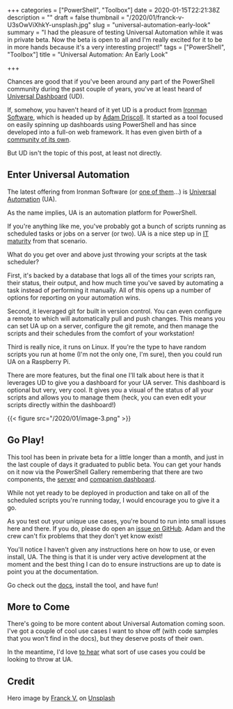 +++
categories = ["PowerShell", "Toolbox"]
date = 2020-01-15T22:21:38Z
description = ""
draft = false
thumbnail = "/2020/01/franck-v-U3sOwViXhkY-unsplash.jpg"
slug = "universal-automation-early-look"
summary = "I had the pleasure of testing Universal Automation while it was in private beta. Now the beta is open to all and I'm really excited for it to be in more hands because it's a very interesting project!"
tags = ["PowerShell", "Toolbox"]
title = "Universal Automation: An Early Look"

+++


Chances are good that if you've been around any part of the PowerShell community during the past couple of years, you've at least heard of [Universal Dashboard](https://universaldashboard.io/) (UD).

If, somehow, you haven't heard of it yet UD is a product from [Ironman Software](https://ironmansoftware.com/), which is headed up by [Adam Driscoll](https://twitter.com/adamdriscoll). It started as a tool focused on easily spinning up dashboards using PowerShell and has since developed into a full-on web framework. It has even given birth of a [community of its own](https://forums.universaldashboard.io/).

But UD isn't the topic of this post, at least not directly.

## Enter Universal Automation

The latest offering from Ironman Software (or [one of them](https://ironmansoftware.com/psscriptpad/)...) is [Universal Automation](https://ironmansoftware.com/universal-automation/) (UA).

As the name implies, UA is an automation platform for PowerShell.

If you're anything like me, you've probably got a bunch of scripts running as scheduled tasks or jobs on a server (or two). UA is a nice step up in [IT maturity](https://www.thinkhdi.com/library/supportworld/2018/it-maturity-matters-because-it-matters.aspx.) from that scenario.

What do you get over and above just throwing your scripts at the task scheduler?

First, it's backed by a database that logs all of the times your scripts ran, their status, their output, and how much time you've saved by automating a task instead of performing it manually. All of this opens up a number of options for reporting on your automation wins.

Second, it leveraged git for built in version control. You can even configure a remote to which will automatically pull and push changes. This means you can set UA up on a server, configure the git remote, and then manage the scripts and their schedules from the comfort of your workstation!

Third is really nice, it runs on Linux. If you're the type to have random scripts you run at home (I'm not the only one, I'm sure), then you could run UA on a Raspberry Pi.

There are more features, but the final one I'll talk about here is that it leverages UD to give you a dashboard for your UA server. This dashboard is optional but very, very cool. It gives you a visual of the status of all your scripts and allows you to manage them (heck, you can even edit your scripts directly within the dashboard!)

{{< figure src="/2020/01/image-3.png" >}}

## Go Play!

This tool has been in private beta for a little longer than a month, and just in the last couple of days it graduated to public beta. You can get your hands on it now via the PowerShell Gallery remembering that there are two components, the [server](https://www.powershellgallery.com/packages/UniversalAutomation) and [companion dashboard](https://www.powershellgallery.com/packages/UniversalAutomation.Dashboard).

While not yet ready to be deployed in production and take on all of the scheduled scripts you're running today, I would encourage you to give it a go.

As you test out your unique use cases, you're bound to run into small issues here and there. If you do, please do open an [issue on GitHub](https://github.com/ironmansoftware/universal-automation). Adam and the crew can't fix problems that they don't yet know exist!

You'll notice I haven't given any instructions here on how to use, or even install, UA. The thing is that it is under very active development at the moment and the best thing I can do to ensure instructions are up to date is point you at the documentation.

Go check out the [docs](https://docs.universalautomation.io/), install the tool, and have fun!

## More to Come

There's going to be more content about Universal Automation coming soon. I've got a couple of cool use cases I want to show off (with code samples that you won't find in the docs), but they deserve posts of their own.

In the meantime, I'd love [to hear](https://twitter.com/WindosNZ) what sort of use cases you could be looking to throw at UA.

## Credit

Hero image by [Franck V.](https://unsplash.com/@franckinjapan?utm_source=unsplash&utm_medium=referral&utm_content=creditCopyText) on [Unsplash](https://unsplash.com/s/photos/automation?utm_source=unsplash&utm_medium=referral&utm_content=creditCopyText)

